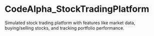 # CodeAlpha_StockTradingPlatform
Simulated stock trading platform with features like market data, buying/selling stocks, and tracking portfolio performance.
